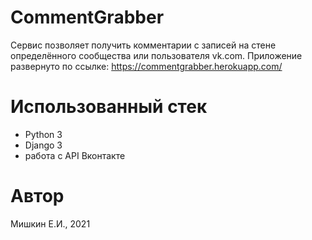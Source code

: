 # CommentGrabber
Сервис позволяет получить комментарии с записей на стене определённого сообщества или пользователя vk.com. Приложение развернуто по ссылке:
https://commentgrabber.herokuapp.com/

# Использованный стек
- Python 3
- Django 3
- работа с API Вконтакте

# Автор
Мишкин Е.И., 2021